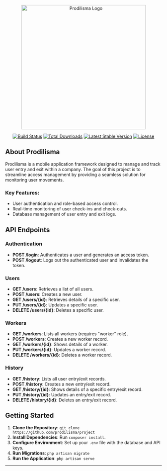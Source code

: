 <p align="center"><a href="https://prodilisma.com" target="_blank"><img src="https://prodilisma.com/logo.png" width="400" alt="Prodilisma Logo"></a></p>

<p align="center">
<a href="https://github.com/prodilisma/framework/actions"><img src="https://github.com/prodilisma/framework/workflows/tests/badge.svg" alt="Build Status"></a>
<a href="https://packagist.org/packages/prodilisma/framework"><img src="https://img.shields.io/packagist/dt/prodilisma/framework" alt="Total Downloads"></a>
<a href="https://packagist.org/packages/prodilisma/framework"><img src="https://img.shields.io/packagist/v/prodilisma/framework" alt="Latest Stable Version"></a>
<a href="https://packagist.org/packages/prodilisma/framework"><img src="https://img.shields.io/packagist/l/prodilisma/framework" alt="License"></a>
</p>

## About Prodilisma

Prodilisma is a mobile application framework designed to manage and track user entry and exit within a company. The goal of this project is to streamline access management by providing a seamless solution for monitoring user movements.

### Key Features:
- User authentication and role-based access control.
- Real-time monitoring of user check-ins and check-outs.
- Database management of user entry and exit logs.

## API Endpoints

### Authentication

- **POST /login**: Authenticates a user and generates an access token.
- **POST /logout**: Logs out the authenticated user and invalidates the token.

### Users

- **GET /users**: Retrieves a list of all users.
- **POST /users**: Creates a new user.
- **GET /users/{id}**: Retrieves details of a specific user.
- **PUT /users/{id}**: Updates a specific user.
- **DELETE /users/{id}**: Deletes a specific user.

### Workers

- **GET /workers**: Lists all workers (requires "worker" role).
- **POST /workers**: Creates a new worker record.
- **GET /workers/{id}**: Shows details of a worker.
- **PUT /workers/{id}**: Updates a worker record.
- **DELETE /workers/{id}**: Deletes a worker record.

### History

- **GET /history**: Lists all user entry/exit records.
- **POST /history**: Creates a new entry/exit record.
- **GET /history/{id}**: Shows details of a specific entry/exit record.
- **PUT /history/{id}**: Updates an entry/exit record.
- **DELETE /history/{id}**: Deletes an entry/exit record.

## Getting Started

1. **Clone the Repository**: `git clone https://github.com/prodilisma/project`
2. **Install Dependencies**: Run `composer install`.
3. **Configure Environment**: Set up your `.env` file with the database and API keys.
4. **Run Migrations**: `php artisan migrate`
5. **Run the Application**: `php artisan serve`

---
